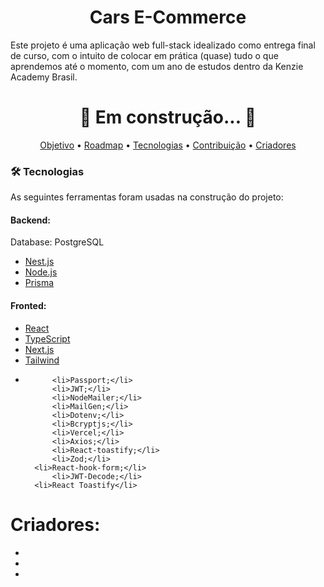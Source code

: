 <h1 align="center">Cars E-Commerce</h1>
Este projeto é uma aplicação web full-stack idealizado como entrega final de curso, com o intuito de colocar em prática (quase) tudo o que aprendemos até o momento, com um ano de estudos dentro da Kenzie Academy Brasil.
<h1 align="center"> 
	🚧  Em construção...  🚧
</h1>
<p align="center">
 <a href="#objetivo">Objetivo</a> •
 <a href="#roadmap">Roadmap</a> • 
 <a href="#tecnologias">Tecnologias</a> • 
 <a href="#contribuicao">Contribuição</a> • 
 <a href="#autor">Criadores</a>
</p>



 
### 🛠 Tecnologias

As seguintes ferramentas foram usadas na construção do projeto:
<h4>Backend:</h4>
<p>Database: PostgreSQL</p>	

- [Nest.js](https://docs.nestjs.com)
- [Node.js](https://nodejs.org/en/)
- [Prisma](https://www.prisma.io/docs/getting-started)


<h4>Fronted:</h4>

- [React](https://pt-br.reactjs.org/)
- [TypeScript](https://www.typescriptlang.org/)
- [Next.js](https://nextjs.org/docs)
- [Tailwind](https://v2.tailwindcss.com/docs)
- 
    		<li>Passport;</li>	
    		<li>JWT;</li>
    		<li>NodeMailer;</li>
    		<li>MailGen;</li>
    		<li>Dotenv;</li>
    		<li>Bcryptjs;</li>
    		<li>Vercel;</li>
    		<li>Axios;</li>	 
    		<li>React-toastify;</li>
    		<li>Zod;</li>
   		<li>React-hook-form;</li>
    		<li>JWT-Decode;</li>
		<li>React Toastify</li>
  
# Criadores:
<ul>
	<li></li>
	<li></li>
	<li></li>
</ul>
